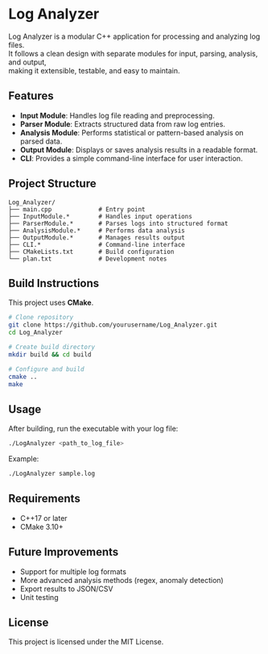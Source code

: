 # Log Analyzer

Log Analyzer is a modular C++ application for processing and analyzing log files.  
It follows a clean design with separate modules for input, parsing, analysis, and output,  
making it extensible, testable, and easy to maintain.

## Features
- **Input Module**: Handles log file reading and preprocessing.
- **Parser Module**: Extracts structured data from raw log entries.
- **Analysis Module**: Performs statistical or pattern-based analysis on parsed data.
- **Output Module**: Displays or saves analysis results in a readable format.
- **CLI**: Provides a simple command-line interface for user interaction.

## Project Structure
```
Log_Analyzer/
├── main.cpp             # Entry point
├── InputModule.*        # Handles input operations
├── ParserModule.*       # Parses logs into structured format
├── AnalysisModule.*     # Performs data analysis
├── OutputModule.*       # Manages results output
├── CLI.*                # Command-line interface
├── CMakeLists.txt       # Build configuration
└── plan.txt             # Development notes
```

## Build Instructions
This project uses **CMake**.  

```bash
# Clone repository
git clone https://github.com/yourusername/Log_Analyzer.git
cd Log_Analyzer

# Create build directory
mkdir build && cd build

# Configure and build
cmake ..
make
```

## Usage
After building, run the executable with your log file:  

```bash
./LogAnalyzer <path_to_log_file>
```

Example:
```bash
./LogAnalyzer sample.log
```

## Requirements
- C++17 or later
- CMake 3.10+

## Future Improvements
- Support for multiple log formats
- More advanced analysis methods (regex, anomaly detection)
- Export results to JSON/CSV
- Unit testing

## License
This project is licensed under the MIT License.
